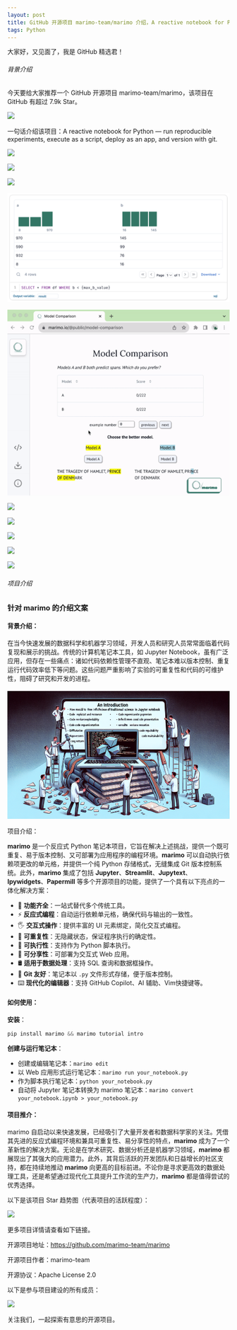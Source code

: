 ```yaml
---
layout: post
title: GitHub 开源项目 marimo-team/marimo 介绍，A reactive notebook for Python — run reproducible experiments, execute as a script, deploy as an app, and version with git. 
tags: Python
---
```


大家好，又见面了，我是 GitHub 精选君！

###### 背景介绍

今天要给大家推荐一个 GitHub 开源项目 marimo-team/marimo，该项目在 GitHub 有超过 7.9k Star。

![](https://stats.deeptrain.net/repo/marimo-team/marimo/?theme=light)

一句话介绍该项目：A reactive notebook for Python — run reproducible experiments, execute as a script, deploy as an app, and version with git. 




![](https://raw.githubusercontent.com/marimo-team/marimo/main/docs/_static/marimo-logotype-thick.svg)

![](https://raw.githubusercontent.com/marimo-team/marimo/main/docs/_static/reactive.gif)

![](https://raw.githubusercontent.com/marimo-team/marimo/main/docs/_static/readme-ui.gif)

![](https://raw.githubusercontent.com/marimo-team/marimo/main/docs/_static/readme-sql-cell.png)

![](https://raw.githubusercontent.com/marimo-team/marimo/main/docs/_static/docs-model-comparison.gif)

![](https://raw.githubusercontent.com/marimo-team/marimo/main/docs/_static/embedding.gif)

![](https://docs.marimo.io/_static/reactive.gif)

![](https://raw.githubusercontent.com/marimo-team/marimo/main/docs/_static/readme-ui.gif)

![](https://raw.githubusercontent.com/marimo-team/marimo/main/docs/_static/docs-intro.gif)

![](https://raw.githubusercontent.com/marimo-team/marimo/main/docs/_static/outputs.gif)


###### 项目介绍

### **针对 marimo 的介绍文案**

#### 背景介绍：

在当今快速发展的数据科学和机器学习领域，开发人员和研究人员常常面临着代码复现和展示的挑战。传统的计算机笔记本工具，如 Jupyter Notebook，虽有广泛应用，但存在一些痛点：诸如代码依赖性管理不直观、笔记本难以版本控制、重复运行代码效率低下等问题。这些问题严重影响了实验的可重复性和代码的可维护性，阻碍了研究和开发的进程。

#### 

![](https://raw.githubusercontent.com/ZhuPeng/pic/master/mac/compress_tmp-eb72b4d774ad536a7660bcec7c58ff04.png)

项目介绍：

**marimo** 是一个反应式 Python 笔记本项目，它旨在解决上述挑战，提供一个既可重复、易于版本控制、又可部署为应用程序的编程环境。**marimo** 可以自动执行依赖项更改的单元格，并提供一个纯 Python 存储格式，无缝集成 Git 版本控制系统。此外，**marimo** 集成了包括 **Jupyter**、**Streamlit**、**Jupytext**、**Ipywidgets**、**Papermill** 等多个开源项目的功能，提供了一个具有以下亮点的一体化解决方案：

- 🚀 **功能齐全**：一站式替代多个传统工具。
- ⚡️ **反应式编程**：自动运行依赖单元格，确保代码与输出的一致性。
- 🖐️ **交互式操作**：提供丰富的 UI 元素绑定，简化交互式编程。
- 🔬 **可重复性**：无隐藏状态，保证程序执行的确定性。
- 🏃 **可执行性**：支持作为 Python 脚本执行。
- 🛜 **可分享性**：可部署为交互式 Web 应用。
- 🛢️ **适用于数据处理**：支持 SQL 查询和数据框操作。
- 🐍 **Git 友好**：笔记本以 `.py` 文件形式存储，便于版本控制。
- ⌨️ **现代化的编辑器**：支持 GitHub Copilot、AI 辅助、Vim快捷键等。

#### 如何使用：

**安装**：

```python
pip install marimo && marimo tutorial intro
```

**创建与运行笔记本**：

- 创建或编辑笔记本：`marimo edit`
- 以 Web 应用形式运行笔记本：`marimo run your_notebook.py`
- 作为脚本执行笔记本：`python your_notebook.py`
- 自动将 Jupyter 笔记本转换为 marimo 笔记本：`marimo convert your_notebook.ipynb > your_notebook.py`

#### 项目推介：

marimo 自启动以来快速发展，已经吸引了大量开发者和数据科学家的关注。凭借其先进的反应式编程环境和兼具可重复性、易分享性的特点，**marimo** 成为了一个革新性的解决方案。无论是在学术研究、数据分析还是机器学习领域，**marimo** 都展现出了其强大的应用潜力。此外，其背后活跃的开发团队和日益增长的社区支持，都在持续地推动 **marimo** 向更高的目标前进。不论你是寻求更高效的数据处理工具，还是希望通过现代化工具提升工作流的生产力，**marimo** 都是值得尝试的优秀选择。

以下是该项目 Star 趋势图（代表项目的活跃程度）：

![](https://api.star-history.com/svg?repos=marimo-team/marimo&type=Timeline)

更多项目详情请查看如下链接。

开源项目地址：https://github.com/marimo-team/marimo 

开源项目作者：marimo-team

开源协议：Apache License 2.0

以下是参与项目建设的所有成员：

![](https://contrib.rocks/image?repo=marimo-team/marimo)

关注我们，一起探索有意思的开源项目。

